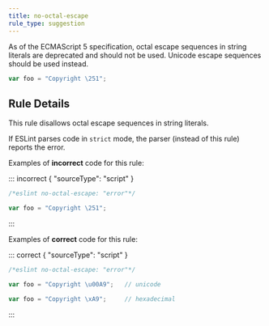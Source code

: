 ```yaml
---
title: no-octal-escape
rule_type: suggestion
---
```



As of the ECMAScript 5 specification, octal escape sequences in string literals are deprecated and should not be used. Unicode escape sequences should be used instead.

```js
var foo = "Copyright \251";
```

## Rule Details

This rule disallows octal escape sequences in string literals.

If ESLint parses code in `strict` mode, the parser (instead of this rule) reports the error.

Examples of **incorrect** code for this rule:

::: incorrect  { "sourceType": "script" }

```js
/*eslint no-octal-escape: "error"*/

var foo = "Copyright \251";
```

:::

Examples of **correct** code for this rule:

::: correct  { "sourceType": "script" }

```js
/*eslint no-octal-escape: "error"*/

var foo = "Copyright \u00A9";   // unicode

var foo = "Copyright \xA9";     // hexadecimal
```

:::
